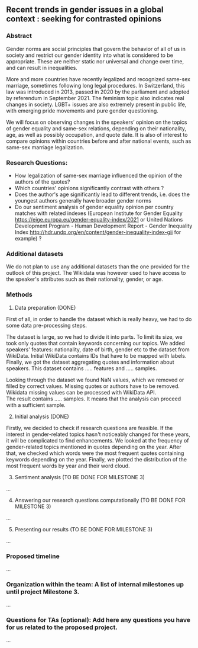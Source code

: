## Recent trends in gender issues in a global context : seeking for contrasted opinions

### Abstract

Gender norms are social principles that govern the behavior of all of us in society and restrict our gender identity into what is considered to be appropriate. These are neither static nor universal and change over time, and can result in inequalities. 

More and more countries have recently legalized and recognized same-sex marriage, sometimes following long legal procedures. In Switzerland, this law was introduced in 2013, passed in 2020 by the parliament and adopted by referendum in September 2021.
The feminism topic also indicates real changes in society. LGBT+ issues are also extremely present in public life, with emerging pride movements and pure gender questioning.

We will focus on observing changes in the speakers’ opinion on the topics of gender equality and same-sex relations, depending on their nationality, age, as well as possibly occupation, and quote date. It is also of interest to compare opinions within countries before and after national events, such as same-sex marriage legalization.



### Research Questions:

- How legalization of same-sex marriage influenced the opinion of the authors of the quotes?
- Which countries' opinions significantly contrast with others ?
- Does the author's age significantly lead to different trends, i.e. does the youngest authors generally have broader gender norms 
- Do our sentiment analysis of gender equality opinion per country matches with related indexes (European Institute for Gender Equality https://eige.europa.eu/gender-equality-index/2021 or United Nations Development Program - Human Development Report - Gender Inequality Index http://hdr.undp.org/en/content/gender-inequality-index-gii for example) ?


### Additional datasets

We do not plan to use any additional datasets than the one provided for the outlook of this project.
The Wikidata was however used to have access to the speaker's attributes such as their nationality, gender, or age.


### Methods

1) Data preparation (DONE)

First of all, in order to handle the dataset which is really heavy, we had to do some data pre-processing steps.

The dataset is large, so we had to divide it into parts. 
To limit its size, we took only quotes that contain keywords concerning our topics. 
We added speakers' features: nationality, date of birth, gender etc to the dataset from WikiData. 
Initial WikiData contains IDs that have to be mapped with labels.   
Finally, we got the dataset aggregating quotes and information about speakers. 
This dataset contains ..... features and ..... samples.

Looking through the dataset we found NaN values, which we removed or filled by correct values. 
Missing quotes or authors have to be removed. 
Wikidata missing values can be processed with WikiData API.  
The result contains ..... samples. It means that the analysis can proceed with a sufficient sample. 

2) Initial analysis (DONE)

Firstly, we decided to check if research questions are feasible.
If the interest in gender-related topics hasn't noticeably changed for these years, it will be complicated to find enhancements.
We looked at the frequency of gender-related topics mentioned in quotes depending on the year.
After that, we checked which words were the most frequent quotes containing keywords depending on the year.
Finally, we plotted the distribution of the most frequent words by year and their word cloud.

3) Sentiment analysis (TO BE DONE FOR MILESTONE 3)

...

4) Answering our research questions computationally (TO BE DONE FOR MILESTONE 3)

...

5) Presenting our results (TO BE DONE FOR MILESTONE 3)

...

### Proposed timeline

...

### Organization within the team: A list of internal milestones up until project Milestone 3.

...

### Questions for TAs (optional): Add here any questions you have for us related to the proposed project.

...
